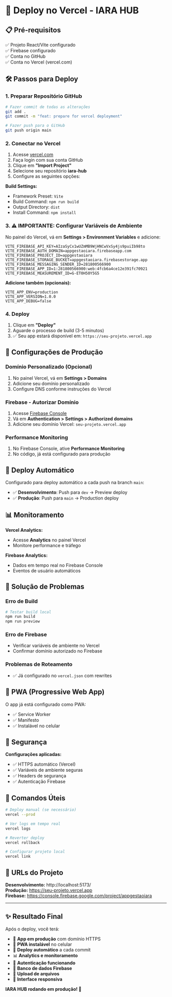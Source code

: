 # 🚀 Deploy no Vercel - IARA HUB

## 📋 Pré-requisitos

✅ Projeto React/Vite configurado  
✅ Firebase configurado  
✅ Conta no GitHub  
✅ Conta no Vercel (vercel.com)

## 🛠️ Passos para Deploy

### 1. **Preparar Repositório GitHub**

```bash
# Fazer commit de todas as alterações
git add .
git commit -m "feat: prepare for vercel deployment"

# Fazer push para o GitHub
git push origin main
```

### 2. **Conectar no Vercel**

1. Acesse [vercel.com](https://vercel.com)
2. Faça login com sua conta GitHub
3. Clique em **"Import Project"**
4. Selecione seu repositório **iara-hub**
5. Configure as seguintes opções:

**Build Settings:**
- Framework Preset: `Vite`
- Build Command: `npm run build`
- Output Directory: `dist`
- Install Command: `npm install`

### 3. **⚠️ IMPORTANTE: Configurar Variáveis de Ambiente**

No painel do Vercel, vá em **Settings > Environment Variables** e adicione:

```
VITE_FIREBASE_API_KEY=AIzaSyCx1wUZmMB9WjHNCwVxSy4js9puiIb98to
VITE_FIREBASE_AUTH_DOMAIN=appgestaoiara.firebaseapp.com
VITE_FIREBASE_PROJECT_ID=appgestaoiara
VITE_FIREBASE_STORAGE_BUCKET=appgestaoiara.firebasestorage.app
VITE_FIREBASE_MESSAGING_SENDER_ID=281800566900
VITE_FIREBASE_APP_ID=1:281800566900:web:4fcb6a4ce12e391fc70921
VITE_FIREBASE_MEASUREMENT_ID=G-ET0H50Y5G5
```

**Adicione também (opcionais):**
```
VITE_APP_ENV=production
VITE_APP_VERSION=1.0.0
VITE_APP_DEBUG=false
```

### 4. **Deploy**

1. Clique em **"Deploy"**
2. Aguarde o processo de build (3-5 minutos)
3. ✅ Seu app estará disponível em: `https://seu-projeto.vercel.app`

## 🔧 Configurações de Produção

### Domínio Personalizado (Opcional)

1. No painel Vercel, vá em **Settings > Domains**
2. Adicione seu domínio personalizado
3. Configure DNS conforme instruções do Vercel

### Firebase - Autorizar Domínio

1. Acesse [Firebase Console](https://console.firebase.google.com)
2. Vá em **Authentication > Settings > Authorized domains**
3. Adicione seu domínio Vercel: `seu-projeto.vercel.app`

### Performance Monitoring

1. No Firebase Console, ative **Performance Monitoring**
2. No código, já está configurado para produção

## 🔄 Deploy Automático

Configurado para deploy automático a cada push na branch `main`:

- ✅ **Desenvolvimento**: Push para `dev` → Preview deploy
- ✅ **Produção**: Push para `main` → Production deploy

## 📊 Monitoramento

**Vercel Analytics:**
- Acesse **Analytics** no painel Vercel
- Monitore performance e tráfego

**Firebase Analytics:**
- Dados em tempo real no Firebase Console
- Eventos de usuário automáticos

## 🚨 Solução de Problemas

### Erro de Build
```bash
# Testar build local
npm run build
npm run preview
```

### Erro de Firebase
- Verificar variáveis de ambiente no Vercel
- Confirmar domínio autorizado no Firebase

### Problemas de Roteamento
- ✅ Já configurado no `vercel.json` com rewrites

## 📱 PWA (Progressive Web App)

O app já está configurado como PWA:
- ✅ Service Worker
- ✅ Manifesto
- ✅ Instalável no celular

## 🔐 Segurança

**Configurações aplicadas:**
- ✅ HTTPS automático (Vercel)
- ✅ Variáveis de ambiente seguras
- ✅ Headers de segurança
- ✅ Autenticação Firebase

## 📝 Comandos Úteis

```bash
# Deploy manual (se necessário)
vercel --prod

# Ver logs em tempo real
vercel logs

# Reverter deploy
vercel rollback

# Configurar projeto local
vercel link
```

## 🎯 URLs do Projeto

**Desenvolvimento:** http://localhost:5173/  
**Produção:** https://seu-projeto.vercel.app  
**Firebase:** https://console.firebase.google.com/project/appgestaoiara

---

## ✨ Resultado Final

Após o deploy, você terá:

- 🚀 **App em produção** com domínio HTTPS
- 📱 **PWA instalável** no celular
- 🔄 **Deploy automático** a cada commit
- 📊 **Analytics e monitoramento**
- 🔐 **Autenticação funcionando**
- 💾 **Banco de dados Firebase**
- 📁 **Upload de arquivos**
- 🎨 **Interface responsiva**

**IARA HUB rodando em produção! 🎉** 